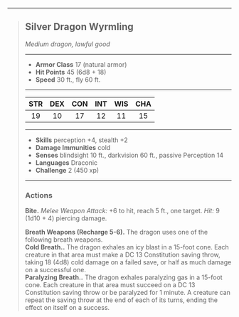 ***
> ## Silver Dragon Wyrmling
> *Medium dragon, lawful good*
> 
> ***
> 
> - **Armor Class** 17 (natural armor)
> - **Hit Points** 45 (6d8 + 18)
> - **Speed** 30 ft., fly 60 ft.
> 
> ***
> 
> |STR|DEX|CON|INT|WIS|CHA|
> |:---:|:---:|:---:|:---:|:---:|:---:|
> |19|10|17|12|11|15|
> 
> ***
> 
> - **Skills** perception +4, stealth +2
> - **Damage Immunities** cold
> - **Senses** blindsight 10 ft., darkvision 60 ft., passive Perception 14
> - **Languages** Draconic
> - **Challenge** 2 (450 xp)
> 
> ***
> 
> ### Actions
> **Bite.** *Melee Weapon Attack:* +6 to hit, reach 5 ft., one target. *Hit:* 9 (1d10 + 4) piercing damage.
> 
> **Breath Weapons (Recharge 5-6).** The dragon uses one of the following breath weapons.  
> **Cold Breath..** The dragon exhales an icy blast in a 15-foot cone. Each creature in that area must make a DC 13 Constitution saving throw, taking 18 (4d8) cold damage on a failed save, or half as much damage on a successful one.  
> **Paralyzing Breath..** The dragon exhales paralyzing gas in a 15-foot cone. Each creature in that area must succeed on a DC 13 Constitution saving throw or be paralyzed for 1 minute. A creature can repeat the saving throw at the end of each of its turns, ending the effect on itself on a success.